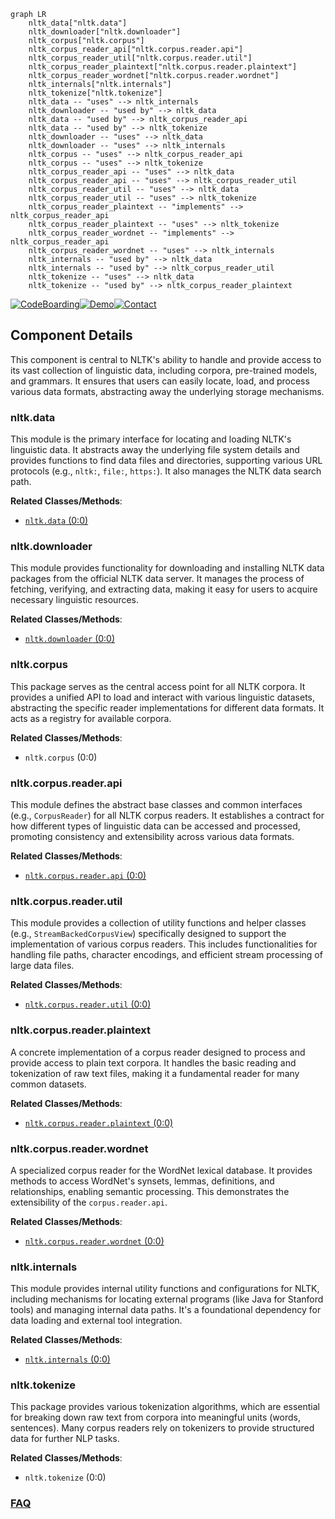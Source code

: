 ```mermaid
graph LR
    nltk_data["nltk.data"]
    nltk_downloader["nltk.downloader"]
    nltk_corpus["nltk.corpus"]
    nltk_corpus_reader_api["nltk.corpus.reader.api"]
    nltk_corpus_reader_util["nltk.corpus.reader.util"]
    nltk_corpus_reader_plaintext["nltk.corpus.reader.plaintext"]
    nltk_corpus_reader_wordnet["nltk.corpus.reader.wordnet"]
    nltk_internals["nltk.internals"]
    nltk_tokenize["nltk.tokenize"]
    nltk_data -- "uses" --> nltk_internals
    nltk_downloader -- "used by" --> nltk_data
    nltk_data -- "used by" --> nltk_corpus_reader_api
    nltk_data -- "used by" --> nltk_tokenize
    nltk_downloader -- "uses" --> nltk_data
    nltk_downloader -- "uses" --> nltk_internals
    nltk_corpus -- "uses" --> nltk_corpus_reader_api
    nltk_corpus -- "uses" --> nltk_tokenize
    nltk_corpus_reader_api -- "uses" --> nltk_data
    nltk_corpus_reader_api -- "uses" --> nltk_corpus_reader_util
    nltk_corpus_reader_util -- "uses" --> nltk_data
    nltk_corpus_reader_util -- "uses" --> nltk_tokenize
    nltk_corpus_reader_plaintext -- "implements" --> nltk_corpus_reader_api
    nltk_corpus_reader_plaintext -- "uses" --> nltk_tokenize
    nltk_corpus_reader_wordnet -- "implements" --> nltk_corpus_reader_api
    nltk_corpus_reader_wordnet -- "uses" --> nltk_internals
    nltk_internals -- "used by" --> nltk_data
    nltk_internals -- "used by" --> nltk_corpus_reader_util
    nltk_tokenize -- "uses" --> nltk_data
    nltk_tokenize -- "used by" --> nltk_corpus_reader_plaintext
```
[![CodeBoarding](https://img.shields.io/badge/Generated%20by-CodeBoarding-9cf?style=flat-square)](https://github.com/CodeBoarding/CodeBoarding)[![Demo](https://img.shields.io/badge/Try%20our-Demo-blue?style=flat-square)](https://www.codeboarding.org/demo)[![Contact](https://img.shields.io/badge/Contact%20us%20-%20contact@codeboarding.org-lightgrey?style=flat-square)](mailto:contact@codeboarding.org)

## Component Details

This component is central to NLTK's ability to handle and provide access to its vast collection of linguistic data, including corpora, pre-trained models, and grammars. It ensures that users can easily locate, load, and process various data formats, abstracting away the underlying storage mechanisms.

### nltk.data
This module is the primary interface for locating and loading NLTK's linguistic data. It abstracts away the underlying file system details and provides functions to find data files and directories, supporting various URL protocols (e.g., `nltk:`, `file:`, `https:`). It also manages the NLTK data search path.


**Related Classes/Methods**:

- <a href="https://github.com/nltk/nltk/blob/master/nltk/data.py#L0-L0" target="_blank" rel="noopener noreferrer">`nltk.data` (0:0)</a>


### nltk.downloader
This module provides functionality for downloading and installing NLTK data packages from the official NLTK data server. It manages the process of fetching, verifying, and extracting data, making it easy for users to acquire necessary linguistic resources.


**Related Classes/Methods**:

- <a href="https://github.com/nltk/nltk/blob/master/nltk/downloader.py#L0-L0" target="_blank" rel="noopener noreferrer">`nltk.downloader` (0:0)</a>


### nltk.corpus
This package serves as the central access point for all NLTK corpora. It provides a unified API to load and interact with various linguistic datasets, abstracting the specific reader implementations for different data formats. It acts as a registry for available corpora.


**Related Classes/Methods**:

- `nltk.corpus` (0:0)


### nltk.corpus.reader.api
This module defines the abstract base classes and common interfaces (e.g., `CorpusReader`) for all NLTK corpus readers. It establishes a contract for how different types of linguistic data can be accessed and processed, promoting consistency and extensibility across various data formats.


**Related Classes/Methods**:

- <a href="https://github.com/nltk/nltk/blob/master/nltk/corpus/reader/api.py#L0-L0" target="_blank" rel="noopener noreferrer">`nltk.corpus.reader.api` (0:0)</a>


### nltk.corpus.reader.util
This module provides a collection of utility functions and helper classes (e.g., `StreamBackedCorpusView`) specifically designed to support the implementation of various corpus readers. This includes functionalities for handling file paths, character encodings, and efficient stream processing of large data files.


**Related Classes/Methods**:

- <a href="https://github.com/nltk/nltk/blob/master/nltk/corpus/reader/util.py#L0-L0" target="_blank" rel="noopener noreferrer">`nltk.corpus.reader.util` (0:0)</a>


### nltk.corpus.reader.plaintext
A concrete implementation of a corpus reader designed to process and provide access to plain text corpora. It handles the basic reading and tokenization of raw text files, making it a fundamental reader for many common datasets.


**Related Classes/Methods**:

- <a href="https://github.com/nltk/nltk/blob/master/nltk/corpus/reader/plaintext.py#L0-L0" target="_blank" rel="noopener noreferrer">`nltk.corpus.reader.plaintext` (0:0)</a>


### nltk.corpus.reader.wordnet
A specialized corpus reader for the WordNet lexical database. It provides methods to access WordNet's synsets, lemmas, definitions, and relationships, enabling semantic processing. This demonstrates the extensibility of the `corpus.reader.api`.


**Related Classes/Methods**:

- <a href="https://github.com/nltk/nltk/blob/master/nltk/corpus/reader/wordnet.py#L0-L0" target="_blank" rel="noopener noreferrer">`nltk.corpus.reader.wordnet` (0:0)</a>


### nltk.internals
This module provides internal utility functions and configurations for NLTK, including mechanisms for locating external programs (like Java for Stanford tools) and managing internal data paths. It's a foundational dependency for data loading and external tool integration.


**Related Classes/Methods**:

- <a href="https://github.com/nltk/nltk/blob/master/nltk/internals.py#L0-L0" target="_blank" rel="noopener noreferrer">`nltk.internals` (0:0)</a>


### nltk.tokenize
This package provides various tokenization algorithms, which are essential for breaking down raw text from corpora into meaningful units (words, sentences). Many corpus readers rely on tokenizers to provide structured data for further NLP tasks.


**Related Classes/Methods**:

- `nltk.tokenize` (0:0)




### [FAQ](https://github.com/CodeBoarding/GeneratedOnBoardings/tree/main?tab=readme-ov-file#faq)